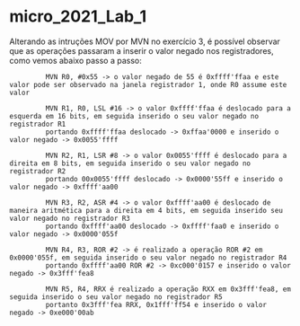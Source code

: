 # micro_2021_Lab_1

Alterando as intruções MOV por MVN no exercício 3, é possível observar que as operações passaram a inserir o valor negado nos registradores, como vemos abaixo passo a passo:

             MVN R0, #0x55 -> o valor negado de 55 é 0xffff'ffaa e este valor pode ser observado na janela registrador 1, onde R0 assume este valor
              
             MVN R1, R0, LSL #16 -> o valor 0xffff'ffaa é deslocado para a esquerda em 16 bits, em seguida inserido o seu valor negado no registrador R1
             portando 0xffff'ffaa deslocado -> 0xffaa'0000 e inserido o valor negado -> 0x0055'ffff
              
             MVN R2, R1, LSR #8 -> o valor 0x0055'ffff é deslocado para a direita em 8 bits, em seguida inserido o seu valor negado no registrador R2
             portando 00x0055'ffff deslocado -> 0x0000'55ff e inserido o valor negado -> 0xffff'aa00
              
             MVN R3, R2, ASR #4 -> o valor 0xffff'aa00 é deslocado de maneira aritmética para a direita em 4 bits, em seguida inserido seu valor negado no registrador R3
             portando 0xffff'aa00 deslocado -> 0xffff'faa0 e inserido o valor negado -> 0x0000'055f
             
             MVN R4, R3, ROR #2 -> é realizado a operação ROR #2 em 0x0000'055f, em seguida inserido o seu valor negado no registrador R4
             portando 0xffff'aa00 ROR #2 -> 0xc000'0157 e inserido o valor negado -> 0x3fff'fea8
             
             MVN R5, R4, RRX é realizado a operação RXX em 0x3fff'fea8, em seguida inserido o seu valor negado no registrador R5
             portanto 0x3fff'fea RRX, 0x1fff'ff54 e inserido o valor negado -> 0xe000'00ab
